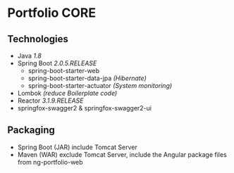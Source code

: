 # Portfolio CORE

## Technologies

* Java *1.8*
* Spring Boot *2.0.5.RELEASE*
    * spring-boot-starter-web
    * spring-boot-starter-data-jpa *(Hibernate)*  
    * spring-boot-starter-actuator *(System monitoring)* 
* Lombok *(reduce Boilerplate code)*
* Reactor *3.1.9.RELEASE*
* springfox-swagger2 & springfox-swagger2-ui

## Packaging

* Spring Boot (JAR) include Tomcat Server
* Maven (WAR) exclude Tomcat Server, include the Angular package files from ng-portfolio-web